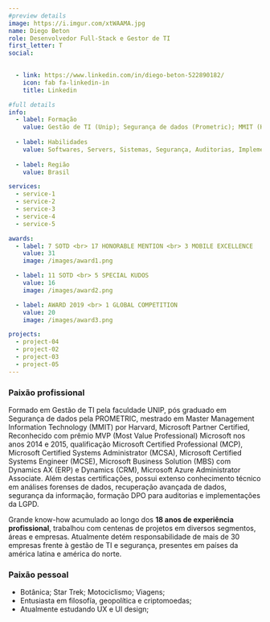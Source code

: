```yaml
---
#preview details
image: https://i.imgur.com/xtWAAMA.jpg
name: Diego Beton
role: Desenvolvedor Full-Stack e Gestor de TI
first_letter: T
social:
 

  - link: https://www.linkedin.com/in/diego-beton-522890182/
    icon: fab fa-linkedin-in
    title: Linkedin

#full details
info:
  - label: Formação
    value: Gestão de TI (Unip); Segurança de dados (Prometric); MMIT (Harvard)
  
  - label: Habilidades
    value: Softwares, Servers, Sistemas, Segurança, Auditorias, Implementações, Desenvolvimento, Redes e firewalls
  
  - label: Região
    value: Brasil

services: 
  - service-1
  - service-2
  - service-3
  - service-4
  - service-5

awards:
  - label: 7 SOTD <br> 17 HONORABLE MENTION <br> 3 MOBILE EXCELLENCE
    value: 31
    image: /images/award1.png

  - label: 11 SOTD <br> 5 SPECIAL KUDOS
    value: 16
    image: /images/award2.png

  - label: AWARD 2019 <br> 1 GLOBAL COMPETITION
    value: 20
    image: /images/award3.png

projects: 
  - project-04
  - project-02
  - project-03
  - project-05
---
```


### Paixão profissional

Formado em Gestão de TI pela faculdade UNIP, pós graduado em Segurança de dados pela PROMETRIC, mestrado em Master Management Information Technology (MMIT) por Harvard, Microsoft Partner Certified, Reconhecido com prêmio MVP (Most Value Professional) Microsoft nos anos 2014 e 2015, qualificação Microsoft Certified Professional (MCP), Microsoft Certified Systems Administrator (MCSA), Microsoft Certified Systems Engineer (MCSE), Microsoft Business Solution (MBS) com Dynamics AX (ERP) e Dynamics (CRM), Microsoft Azure Administrator Associate. Além destas certificações, possui extenso conhecimento técnico em análises forenses de dados, recuperação avançada de dados, segurança da informação, formação DPO para auditorias e implementações da LGPD.

Grande know-how acumulado ao longo dos **18 anos de experiência profissional**, trabalhou com centenas de projetos em diversos segmentos, áreas e empresas. Atualmente detém responsabilidade de mais de 30 empresas frente à gestão de TI e segurança, presentes em países da américa latina e américa do norte. 


### Paixão pessoal
- Botânica; Star Trek; Motociclismo; Viagens; 
- Entusiasta em filosofía, geopolítica e criptomoedas;
- Atualmente estudando UX e UI design; 
